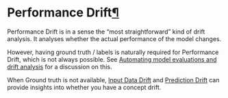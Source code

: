 Performance Drift[¶](#performance-drift "Permalink to this heading")
====================================================================


Performance Drift is in a sense the “most straightforward” kind of drift analysis. It analyses whether the actual performance of the model changes.


However, having ground truth / labels is naturally required for Performance Drift, which is not always possible. See [Automating model evaluations and drift analysis](../model-evaluations/automating.html) for a discussion on this.


When Ground truth is not available, [Input Data Drift](input-data-drift.html) and [Prediction Drift](prediction-drift.html) can provide insights into whether you have a concept drift.